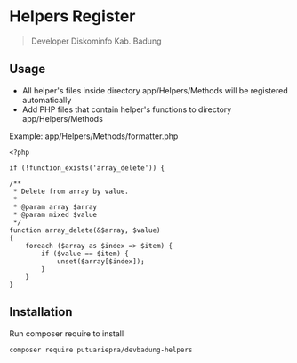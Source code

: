 # Helpers Register
> Developer Diskominfo Kab. Badung

Usage
------------
- All helper's files inside directory app/Helpers/Methods will be registered automatically
- Add PHP files that contain helper's functions to directory app/Helpers/Methods


Example: app/Helpers/Methods/formatter.php
    
    <?php
    
    if (!function_exists('array_delete')) {

    /**
     * Delete from array by value.
     *
     * @param array $array
     * @param mixed $value
     */
    function array_delete(&$array, $value)
    {
        foreach ($array as $index => $item) {
            if ($value == $item) {
                unset($array[$index]);
            }
        }
    }


Installation
------------
Run composer require to install

    composer require putuariepra/devbadung-helpers
